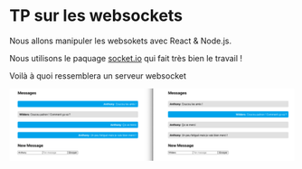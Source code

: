 # TP sur les websockets

Nous allons manipuler les websokets avec React & Node.js.

Nous utilisons le paquage [socket.io](https://socket.io/) qui fait très bien le travail !

Voilà à quoi ressemblera un serveur websocket

![](_doc/img.png)

